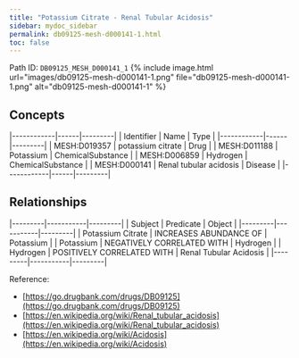 ```yaml
---
title: "Potassium Citrate - Renal Tubular Acidosis"
sidebar: mydoc_sidebar
permalink: db09125-mesh-d000141-1.html
toc: false 
---
```



Path ID: `DB09125_MESH_D000141_1`
{% include image.html url="images/db09125-mesh-d000141-1.png" file="db09125-mesh-d000141-1.png" alt="db09125-mesh-d000141-1" %}

## Concepts

|------------|------|---------|
| Identifier | Name | Type    |
|------------|------|---------|
| MESH:D019357 | potassium citrate | Drug |
| MESH:D011188 | Potassium | ChemicalSubstance |
| MESH:D006859 | Hydrogen | ChemicalSubstance |
| MESH:D000141 | Renal tubular acidosis | Disease |
|------------|------|---------|

## Relationships

|---------|-----------|---------|
| Subject | Predicate | Object  |
|---------|-----------|---------|
| Potassium Citrate | INCREASES ABUNDANCE OF | Potassium |
| Potassium | NEGATIVELY CORRELATED WITH | Hydrogen |
| Hydrogen | POSITIVELY CORRELATED WITH | Renal Tubular Acidosis |
|---------|-----------|---------|

Reference: 
  - [https://go.drugbank.com/drugs/DB09125](https://go.drugbank.com/drugs/DB09125)
  - [https://en.wikipedia.org/wiki/Renal_tubular_acidosis](https://en.wikipedia.org/wiki/Renal_tubular_acidosis)
  - [https://en.wikipedia.org/wiki/Acidosis](https://en.wikipedia.org/wiki/Acidosis)
